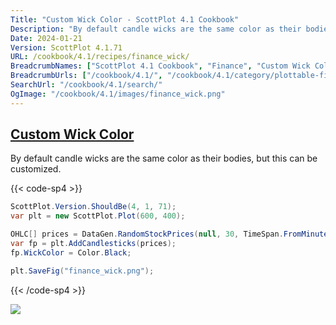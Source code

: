 ```yaml
---
Title: "Custom Wick Color - ScottPlot 4.1 Cookbook"
Description: "By default candle wicks are the same color as their bodies, but this can be customized."
Date: 2024-01-21
Version: ScottPlot 4.1.71
URL: /cookbook/4.1/recipes/finance_wick/
BreadcrumbNames: ["ScottPlot 4.1 Cookbook", "Finance", "Custom Wick Color"]
BreadcrumbUrls: ["/cookbook/4.1/", "/cookbook/4.1/category/plottable-finance", "/cookbook/4.1/recipes/finance_wick/"]
SearchUrl: "/cookbook/4.1/search/"
OgImage: "/cookbook/4.1/images/finance_wick.png"
---
```


<h2><a id='custom-wick-color' href='/cookbook/4.1/recipes/finance_wick/'>Custom Wick Color</a></h2>

By default candle wicks are the same color as their bodies, but this can be customized.

{{< code-sp4 >}}

```cs
ScottPlot.Version.ShouldBe(4, 1, 71);
var plt = new ScottPlot.Plot(600, 400);

OHLC[] prices = DataGen.RandomStockPrices(null, 30, TimeSpan.FromMinutes(5));
var fp = plt.AddCandlesticks(prices);
fp.WickColor = Color.Black;

plt.SaveFig("finance_wick.png");
```

{{< /code-sp4 >}}

<img src='../../images/finance_wick.png' class='d-block mx-auto my-5' />


